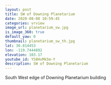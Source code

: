 ```yaml
---
layout: post
title: SW of Downing Planetarium
date: 2020-08-08 10:59:45
categories: vrview
image_url: planetarium_sw.jpg
is_image_360: true
default_yaw: 0
thumbnail: planetarium_sw_th.jpg
lat: 36.814453
lon: -119.7444892
elevation: 103.17
youtube_id: YS8HvMk5m-Y
description: SW of Downing Planetarium
---
```

South West edge of Downing Planetarium building
